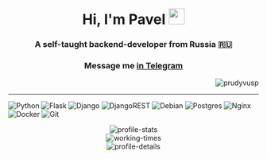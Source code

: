 <h1 align="center">Hi, I'm Pavel <img src="https://github.com/blackcater/blackcater/raw/main/images/Hi.gif" height="32"/></h1></h1>
<h3 align="center">A self-taught backend-developer from Russia 🇷🇺</h3>

<h3 align="center">Message me <a href=https://t.me/prudyvus_p>in Telegram</a></h3>

<div align="right"><img src="https://komarev.com/ghpvc/?username=prudyvusp&label=Profile%20views&color=0e75b6&style=flat" alt="prudyvusp"/></div>

<hr>

![Python](https://img.shields.io/badge/python-3670A0?style=for-the-badge&logo=python&logoColor=ffdd54)
![Flask](https://img.shields.io/badge/flask-%23000.svg?style=for-the-badge&logo=flask&logoColor=white)
![Django](https://img.shields.io/badge/django-%23092E20.svg?style=for-the-badge&logo=django&logoColor=)
![DjangoREST](https://img.shields.io/badge/DJANGO-REST-ff1709?style=for-the-badge&logo=django&logoColor=white&color=ff1709&labelColor=gray)
![Debian](https://img.shields.io/badge/Debian-D70A53?style=for-the-badge&logo=debian&logoColor=white)
![Postgres](https://img.shields.io/badge/postgres-%23316192.svg?style=for-the-badge&logo=postgresql&logoColor=white)
![Nginx](https://img.shields.io/badge/nginx-%23009639.svg?style=for-the-badge&logo=nginx&logoColor=white)
![Docker](https://img.shields.io/badge/docker-%230db7ed.svg?style=for-the-badge&logo=docker&logoColor=white)
![Git](https://img.shields.io/badge/git-%23F05033.svg?style=for-the-badge&logo=git&logoColor=white)


<div align="center"><img src="http://github-profile-summary-cards.vercel.app/api/cards/stats?username=PrudyvusP&theme=gruvbox" alt="profile-stats"></div>
<div align="center"><img src="http://github-profile-summary-cards.vercel.app/api/cards/productive-time?username=PrudyvusP&theme=gruvbox&utcOffset=3" alt="working-times"></div>
<div align="center"><img src="http://github-profile-summary-cards.vercel.app/api/cards/profile-details?username=PrudyvusP&theme=gruvbox" alt="profile-details"></div>
